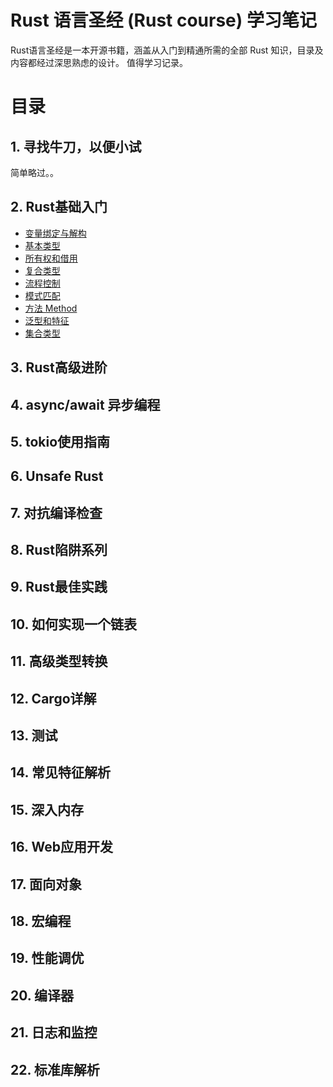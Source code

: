 # Rust 语言圣经 (Rust course) 学习笔记

Rust语言圣经是一本开源书籍，涵盖从入门到精通所需的全部 Rust 知识，目录及内容都经过深思熟虑的设计。 值得学习记录。

# 目录

## 1. 寻找牛刀，以便小试

简单略过。。

## 2. Rust基础入门

* [变量绑定与解构](./basic-of-rust/variable-bindings-deconstruction.md)
* [基本类型](./basic-of-rust/primitive_type.md)
* [所有权和借用](./basic-of-rust/ownership-borrowing.md)
* [复合类型](./basic-of-rust/compound_type.md)
* [流程控制](./basic-of-rust/flow-control.md)
* [模式匹配](./basic-of-rust/match-pattern.md)
* [方法 Method](./basic-of-rust/method.md)
* [泛型和特征](./basic-of-rust/generics-and-trait.md)
* [集合类型](./basic-of-rust/collections.md)

## 3. Rust高级进阶

## 4. async/await 异步编程

## 5. tokio使用指南

## 6. Unsafe Rust

## 7. 对抗编译检查

## 8. Rust陷阱系列

## 9. Rust最佳实践

## 10. 如何实现一个链表

## 11. 高级类型转换

## 12. Cargo详解

## 13. 测试

## 14. 常见特征解析

## 15. 深入内存

## 16. Web应用开发

## 17. 面向对象

## 18. 宏编程

## 19. 性能调优

## 20. 编译器

## 21. 日志和监控

## 22. 标准库解析
